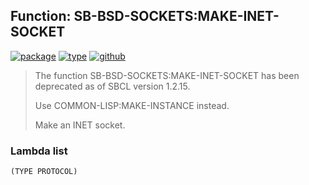 ## Function: SB-BSD-SOCKETS:MAKE-INET-SOCKET
[![package](https://img.shields.io/badge/Package-SB--BSD--SOCKETS-5f9ea0.svg?style=social&colorA=999999)](../) [![type](https://img.shields.io/badge/Type-Function-5f9ea0.svg?style=social&colorA=999999)](../#function) [![github](https://img.shields.io/badge/GitHub-View_the_source-5f9ea0.svg?style=social&colorA=999999&logo=github)](https://github.com/sbcl/sbcl/blob/master/contrib/sb-bsd-sockets/inet4.lisp/) 

> The function SB-BSD-SOCKETS:MAKE-INET-SOCKET has been deprecated as of SBCL version 1.2.15.
> 
> Use COMMON-LISP:MAKE-INSTANCE instead.
> 
> Make an INET socket.

### Lambda list
```
(TYPE PROTOCOL)
```
